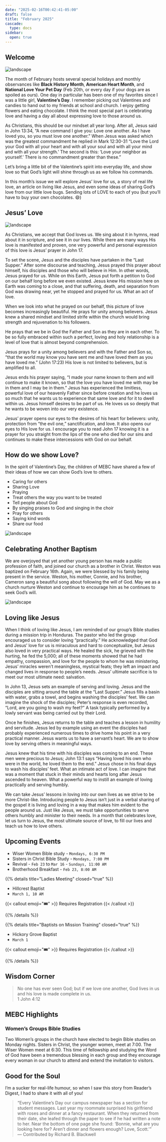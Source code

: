 ```yaml
---
date: "2025-02-16T00:42:41-05:00"
draft: false
title: "February 2025"
cascade:
  type: docs
sidebar:
  open: true
---
```


## Welcome

![landscape](/images/pink-hearts.jpg)

The month of February hosts several special holidays and monthly observances like **Black History Month**, **American Heart Month**, and **National Love Your Pet Day** (Feb 20th, or every day if your dogs are as spoiled as ours). One day in particular has been one of my favorites since I was a little girl, **Valentine’s Day**. I remember picking out Valentines and candies to hand out to my friends at school and church. I enjoy getting flowers and eating chocolate. I think the most special part is celebrating love and having a day all about expressing love to those around us.

As Christians, this should be our mindset all year long. After all, Jesus said in John 13:34, “A new command I give you: Love one another. As I have loved you, so you must love one another.” When Jesus was asked which was the greatest commandment he replied in Mark 12:30-31 “Love the Lord your God with all your heart and with all your soul and with all your mind and with all your strength.’ The second is this: ‘Love your neighbor as yourself.’ There is no commandment greater than these.”

Let’s bring a little bit of the Valentine’s spirit into everyday life, and show love so that God’s light will shine through us as we follow his commands.

In this month’s issue we will explore Jesus’ love for us, a story of real life love, an article on living like Jesus, and even some ideas of sharing God’s love from our little love bugs. Sending lots of LOVE to each of you (but you’ll have to buy your own chocolates. 😄)

## Jesus’ Love

![landscape](/images/jesus-love-feb.jpg)

As Christians, we accept that God loves us. We sing about it in hymns, read about it in scripture, and see it in our lives. While there are many ways His love is manifested and proven, one very powerful and personal expression of this love is Jesus’ prayer in John 17.

To set the scene, Jesus and the disciples have partaken in the “Last Supper.” After some discourse and teaching, Jesus prayed this prayer about himself, his disciples and those who will believe in Him. In other words, Jesus prayed for us. While on this Earth, Jesus put forth a petition to God on our behalf long before we even existed. Jesus knew His mission here on Earth was coming to a close, and that suffering, death, and separation from God was drawing near, yet he stopped and prayed for us. What an act of love.

When we look into what he prayed on our behalf, this picture of love becomes increasingly beautiful. He prays for unity among believers. Jesus knew a shared mindset and limited strife within the church would bring strength and rejuvenation to his followers.

He prays that we be in God the Father and Son as they are in each other. To be so fully embraced within such a perfect, loving and holy relationship is a level of love that is almost beyond comprehension.

Jesus prays for a unity among believers and with the Father and Son so, “that the world may know you have sent me and have loved them as you have loved me.” (John 17:23) His love is not limited to believers, but is amplified to all.

Jesus ends his prayer saying, “I made your name known to them and will continue to make it known, so that the love you have loved me with may be in them and I may be in them.” Jesus has experienced the limitless, powerful love of our heavenly Father since before creation and he loves us so much that he wants us to experience that same love and for it to dwell within us. Jesus himself desires to be part of us. He loves us so deeply that he wants to be woven into our very existence.

Jesus’ prayer opens our eyes to the desires of his heart for believers: unity, protection from “the evil one,” sanctification, and love. It also opens our eyes to His love for us. I encourage you to read John 17 knowing it is a prayer for you straight from the lips of the one who died for our sins and continues to make these intercessions with God on our behalf.

## How do we show Love?

In the spirit of Valentine’s Day, the children of MEBC have shared a few of their ideas of how we can show God’s love to others.

- Caring for others
- Sharing Love
- Praying
- Treat others the way you want to be treated
- Tell people about God
- By singing praises to God and singing in the choir
- Pray for others
- Saying kind words
- Share our food

![landscape](/images/val-church.png "small-town church decorated for Valentine's day, on top of a foothill, decorated with pink and red roses, tilt-shift photography")

## Celebrating Another Baptism

We are overjoyed that yet another young person has made a public profession of faith, and joined our church as a brother in Christ. Weston was baptized on February 16th. Again, we were blessed by his family being present in the service. Weston, his mother, Connie, and his brother, Cameron sang a beautiful song about following the will of God. May we as a church nurture Weston and continue to encourage him as he continues to seek God’s will.

![landscape](/images/baptism-christ.png "The Baptism of Christ, Francisco de Herrera (1590-1654)")

## Loving like Jesus

When I think of loving like Jesus, I am reminded of our group’s Bible studies during a mission trip in Honduras. The pastor who led the group encouraged us to consider loving “practically.” He acknowledged that God and Jesus’ love for us is miraculous and hard to conceptualize, but Jesus also loved in very practical ways. He healed the sick, he grieved with the hurting, he fed the 5,000; all of these moments showed that he had empathy, compassion, and love for the people to whom he was ministering. Jesus’ miracles weren’t meaningless, mystical feats; they left an impact and changed lives in response to people’s needs. Jesus’ ultimate sacrifice is to meet our most ultimate need: salvation.

In John 13, Jesus sets an example of serving and loving. Jesus and the disciples are sitting around the table at the “Last Supper.” Jesus fills a basin with water, grabs a towel, and begins washing the disciples’ feet. We can imagine the shock of the disciples; Peter’s response is even recorded, “Lord, are you going to wash my feet?” A task typically performed by a lowly servant was being carried out by their Lord.

Once he finishes, Jesus returns to the table and teaches a lesson in humility and servitude. Jesus led by example using an event the disciples had probably experienced numerous times to drive home his point in a very practical manner. Jesus wants us to have a servant’s heart. We are to show love by serving others in meaningful ways.

Jesus knew that his time with his disciples was coming to an end. These men were precious to Jesus; John 13:1 says “Having loved his own who were in the world, he loved them to the end.” Jesus chose in his final days to wash his disciples’ feet. What an intimate act of love. I can imagine that was a moment that stuck in their minds and hearts long after Jesus ascended to heaven. What a powerful way to instill an example of loving practically and serving humbly.

We can take Jesus’ lessons in loving into our own lives as we strive to be more Christ-like. Introducing people to Jesus isn’t just in a verbal sharing of the gospel it is living and loving in a way that makes him evident to the people around us. Just like Jesus, we must take opportunities to serve others humbly and minister to their needs. In a month that celebrates love, let us turn to Jesus, the most ultimate source of love, to fill our lives and teach us how to love others.

## Upcoming Events

- Wiser Women Bible study - `Mondays, 6:30 PM`
- Sisters in Christ Bible Study - `Mondays, 7:00 PM`
- Revival - `Feb 23` to `Mar 16` - `Sundays, 11:00 AM`
- Brotherhood Breakfast - `Feb 23, 8:00 AM`

{{% details title="Ladies Meeting" closed="true" %}}

- Hillcrest Baptist
- `March 1, 10 AM`

{{< callout emoji="🎟️" >}}
Requires Registration
{{< /callout >}}

{{% /details %}}

{{% details title="Baptists on Mission Training" closed="true" %}}

- Hickory Grove Baptist
- `March 1`

{{< callout emoji="🎟️" >}}
Requires Registration
{{< /callout >}}

{{% /details %}}

## Wisdom Corner

> No one has ever seen God; but if we love one another, God lives in us and his love is made complete in us.<br>1 John 4:12

## MEBC Highlights

### Women’s Groups Bible Studies

Two Women’s groups in the church have elected to begin Bible studies on Monday nights. Sisters in Christ, the younger women, meet at 7:00. The Wiser Women meet at 6:30. This time of fellowship and studying the Word of God have been a tremendous blessing in each group and they encourage every woman in our church to attend and extend the invitation to visitors.

## Good for the Soul

I’m a sucker for real-life humour, so when I saw this story from Reader’s Digest, I had to share it with all of you!

> “Every Valentine’s Day our campus newspaper has a section for student messages. Last year my roommate surprised his girlfriend with roses and dinner at a fancy restaurant. When they returned from their date, she leafed through the paper to see if he had written a note to her. Near the bottom of one page she found: ‘Bonnie, what are you looking here for? Aren’t dinner and flowers enough? Love, Scott.'”<br>— Contributed by Richard B. Blackwell
